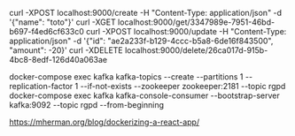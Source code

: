 curl -XPOST localhost:9000/create -H "Content-Type: application/json" -d '{"name": "toto"}'
curl -XGET localhost:9000/get/3347989e-7951-46bd-b697-f4ed6cf633c0
curl -XPOST localhost:9000/update -H "Content-Type: application/json" -d '{"id": "ae2a233f-b129-4ccc-b5a8-6de16f843500", "amount": -20}'
curl -XDELETE localhost:9000/delete/26ca017d-915b-4bc8-8edf-126d40a063ae

docker-compose exec kafka kafka-topics --create --partitions 1 --replication-factor 1 --if-not-exists --zookeeper zookeeper:2181  --topic rgpd
docker-compose exec kafka kafka-console-consumer --bootstrap-server kafka:9092 --topic rgpd --from-beginning

https://mherman.org/blog/dockerizing-a-react-app/